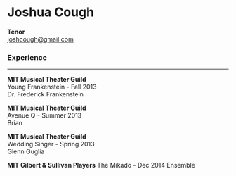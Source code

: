 # Joshua Cough
__Tenor__  
joshcough@gmail.com

### Experience
-----
__MIT Musical Theater Guild__  
Young Frankenstein - Fall 2013  
Dr. Frederick Frankenstein  

__MIT Musical Theater Guild__  
Avenue Q - Summer 2013  
Brian  

__MIT Musical Theater Guild__  
Wedding Singer - Spring 2013  
Glenn Guglia  

__MIT Gilbert & Sullivan Players__
The Mikado - Dec 2014
Ensemble



